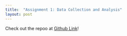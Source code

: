 ```yaml
---
title:  "Assignment 1: Data Collection and Analysis"
layout: post
---
```


Check out the repoo at [Github Link]!


[Github Link]: https://github.com/jniss1/jniss-assignment-0.git
